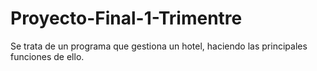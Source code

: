 # Proyecto-Final-1-Trimentre
Se trata de un programa que gestiona un hotel, haciendo las principales funciones de ello.
